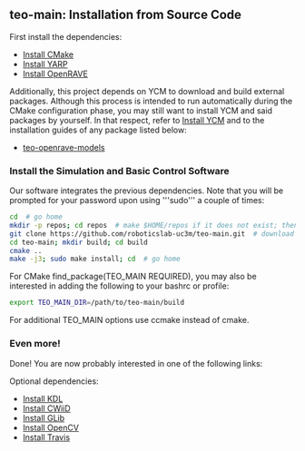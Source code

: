 ## teo-main: Installation from Source Code

First install the dependencies:
- [Install CMake](https://github.com/roboticslab-uc3m/installation-guides/blob/develop/install_cmake.md)
- [Install YARP](https://github.com/roboticslab-uc3m/installation-guides/blob/develop/install_yarp.md)
- [Install OpenRAVE](https://github.com/roboticslab-uc3m/installation-guides/blob/develop/install_openrave.md)

Additionally, this project depends on YCM to download and build external packages. Although this process is intended to run automatically during the CMake configuration phase, you may still want to install YCM and said packages by yourself. In that respect, refer to [Install YCM](https://github.com/roboticslab-uc3m/installation-guides/blob/develop/install_ycm.md) and to the installation guides of any package listed below:
- [teo-openrave-models](https://github.com/roboticslab-uc3m/teo-openrave-models)

### Install the Simulation and Basic Control Software

Our software integrates the previous dependencies. Note that you will be prompted for your password upon using '''sudo''' a couple of times:

```bash
cd  # go home
mkdir -p repos; cd repos  # make $HOME/repos if it does not exist; then, enter it
git clone https://github.com/roboticslab-uc3m/teo-main.git  # download teo-main software from the repository
cd teo-main; mkdir build; cd build
cmake ..
make -j3; sudo make install; cd  # go home
```

For CMake find_package(TEO_MAIN REQUIRED), you may also be interested in adding the following to your bashrc or profile:
```bash
export TEO_MAIN_DIR=/path/to/teo-main/build
```

For additional TEO_MAIN options use ccmake instead of cmake.

### Even more!

Done! You are now probably interested in one of the following links:

Optional dependencies:
- [Install KDL](https://github.com/roboticslab-uc3m/installation-guides/blob/develop/install_kdl.md)
- [Install CWiiD](https://github.com/roboticslab-uc3m/installation-guides/blob/develop/install_cwiid.md)
- [Install GLib](https://github.com/roboticslab-uc3m/installation-guides/blob/develop/install_glib.md)
- [Install OpenCV](https://github.com/roboticslab-uc3m/installation-guides/blob/develop/install_opencv.md)
- [Install Travis](https://github.com/roboticslab-uc3m/installation-guides/blob/develop/install_travis.md)
